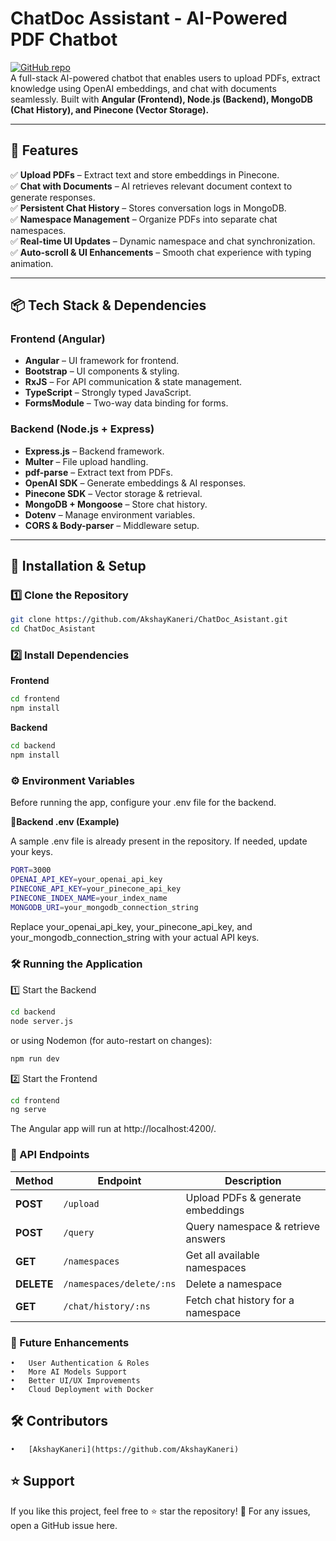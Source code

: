 # **ChatDoc Assistant - AI-Powered PDF Chatbot**  

[![GitHub repo](https://img.shields.io/badge/GitHub-Repository-blue?logo=github)](https://github.com/AkshayKaneri/ChatDoc_Asistant)  
A full-stack AI-powered chatbot that enables users to upload PDFs, extract knowledge using OpenAI embeddings, and chat with documents seamlessly. Built with **Angular (Frontend), Node.js (Backend), MongoDB (Chat History), and Pinecone (Vector Storage).**  

---

## **🚀 Features**  
✅ **Upload PDFs** – Extract text and store embeddings in Pinecone.  
✅ **Chat with Documents** – AI retrieves relevant document context to generate responses.  
✅ **Persistent Chat History** – Stores conversation logs in MongoDB.  
✅ **Namespace Management** – Organize PDFs into separate chat namespaces.  
✅ **Real-time UI Updates** – Dynamic namespace and chat synchronization.  
✅ **Auto-scroll & UI Enhancements** – Smooth chat experience with typing animation.  

---

## **📦 Tech Stack & Dependencies**  

### **Frontend (Angular)**
- **Angular** – UI framework for frontend.  
- **Bootstrap** – UI components & styling.  
- **RxJS** – For API communication & state management.  
- **TypeScript** – Strongly typed JavaScript.  
- **FormsModule** – Two-way data binding for forms.  

### **Backend (Node.js + Express)**
- **Express.js** – Backend framework.  
- **Multer** – File upload handling.  
- **pdf-parse** – Extract text from PDFs.  
- **OpenAI SDK** – Generate embeddings & AI responses.  
- **Pinecone SDK** – Vector storage & retrieval.  
- **MongoDB + Mongoose** – Store chat history.  
- **Dotenv** – Manage environment variables.  
- **CORS & Body-parser** – Middleware setup.  

---

## **💾 Installation & Setup**  

### **1️⃣ Clone the Repository**
```bash
git clone https://github.com/AkshayKaneri/ChatDoc_Asistant.git
cd ChatDoc_Asistant
```
### **2️⃣ Install Dependencies**
 **Frontend**
```bash
cd frontend
npm install
```
 **Backend**
```bash
cd backend
npm install
```

### **⚙️ Environment Variables**
Before running the app, configure your .env file for the backend.

**🔹Backend .env (Example)**

A sample .env file is already present in the repository. If needed, update your keys.
```bash
PORT=3000
OPENAI_API_KEY=your_openai_api_key
PINECONE_API_KEY=your_pinecone_api_key
PINECONE_INDEX_NAME=your_index_name
MONGODB_URI=your_mongodb_connection_string
```
Replace your_openai_api_key, your_pinecone_api_key, and your_mongodb_connection_string with your actual API keys.

### **🛠 Running the Application**
1️⃣ Start the Backend
```bash
cd backend
node server.js
```
or using Nodemon (for auto-restart on changes):
```bash
npm run dev
```
2️⃣ Start the Frontend
```bash
cd frontend
ng serve
```
The Angular app will run at http://localhost:4200/.

### **📝 API Endpoints**
| Method  | Endpoint                 | Description                          |
|---------|--------------------------|--------------------------------------|
| **POST**   | `/upload`                | Upload PDFs & generate embeddings   |
| **POST**   | `/query`                 | Query namespace & retrieve answers  |
| **GET**    | `/namespaces`            | Get all available namespaces        |
| **DELETE** | `/namespaces/delete/:ns` | Delete a namespace                  |
| **GET**    | `/chat/history/:ns`      | Fetch chat history for a namespace  |

### **🎯 Future Enhancements**
	•	User Authentication & Roles
	•	More AI Models Support
	•	Better UI/UX Improvements
	•	Cloud Deployment with Docker

## **🛠 Contributors**
	•	[AkshayKaneri](https://github.com/AkshayKaneri)

## **⭐ Support**
If you like this project, feel free to ⭐ star the repository! 🚀
For any issues, open a GitHub issue here.
